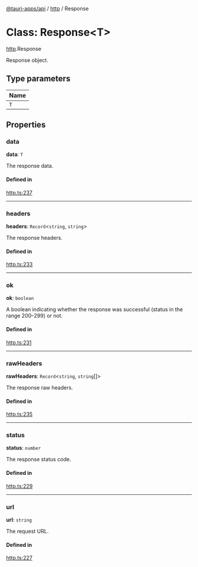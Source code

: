 [@tauri-apps/api](../README.md) / [http](../modules/http.md) / Response

# Class: Response<T\>

[http](../modules/http.md).Response

Response object.

## Type parameters

| Name |
| :------ |
| `T` |

## Properties

### data

 **data**: `T`

The response data.

#### Defined in

[http.ts:237](https://github.com/tauri-apps/tauri/blob/679abc6/tooling/api/src/http.ts#L237)

___

### headers

 **headers**: `Record`<`string`, `string`\>

The response headers.

#### Defined in

[http.ts:233](https://github.com/tauri-apps/tauri/blob/679abc6/tooling/api/src/http.ts#L233)

___

### ok

 **ok**: `boolean`

A boolean indicating whether the response was successful (status in the range 200–299) or not.

#### Defined in

[http.ts:231](https://github.com/tauri-apps/tauri/blob/679abc6/tooling/api/src/http.ts#L231)

___

### rawHeaders

 **rawHeaders**: `Record`<`string`, `string`[]\>

The response raw headers.

#### Defined in

[http.ts:235](https://github.com/tauri-apps/tauri/blob/679abc6/tooling/api/src/http.ts#L235)

___

### status

 **status**: `number`

The response status code.

#### Defined in

[http.ts:229](https://github.com/tauri-apps/tauri/blob/679abc6/tooling/api/src/http.ts#L229)

___

### url

 **url**: `string`

The request URL.

#### Defined in

[http.ts:227](https://github.com/tauri-apps/tauri/blob/679abc6/tooling/api/src/http.ts#L227)
